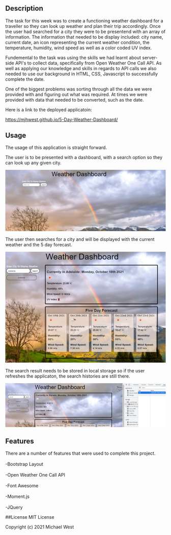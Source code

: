 # <Weather Dashboard>

## Description

The task for this week was to create a functioning weather dashboard for a traveller so they can look up weather and plan their trip accordingly. 
Once the user had searched for a city they were to be presentend with an array of information.   The information that needed to be display included: city name, current date, an icon representing the current weather condition, the temperature, humidity, wind speed as well as a color coded UV index. 

Fundemental to the task was using the skills we had learnt about server-side API's to collect data, specifically from Open Weather One Call API. As well as applying our knowledge and skills in regards to API calls we also needed to use our background in HTML, CSS, Javascript to successfully complete the date. 

One of the biggest problems was sorting through all the data we were provided with and figuring out what was required. At times we were provided with data that needed to be converted, such as the date.

Here is a link to the deployed applicatoin: 

https://mjhwest.github.io/5-Day-Weather-Dashboard/


## Usage

The usage of this application is straight forward. 

The user is to be presented with a dashboard, with a search option so they can look up any given city. 

![weather-dash](assets/images/weather-dash.png)

The user then searches for a city and will be displayed with the current weather and the 5 day forecast. 

![display](assets/images/display.png)

The search result needs to be stored in local storage so if the user refreshes the applicaton, the search histories are still there. 

![store](assets/images/store.png)

## Features
There are a number of features that were used to complete this project. <br>
<br>
-Bootstrap Layout <br>
<br>
-Open Weather One Call API <br>
<br>
-Font Awesome <br>
<br>
-Moment.js <br>
<br>
-JQuery <br>
  
  ##License 
  MIT License

Copyright (c) 2021 Michael West



